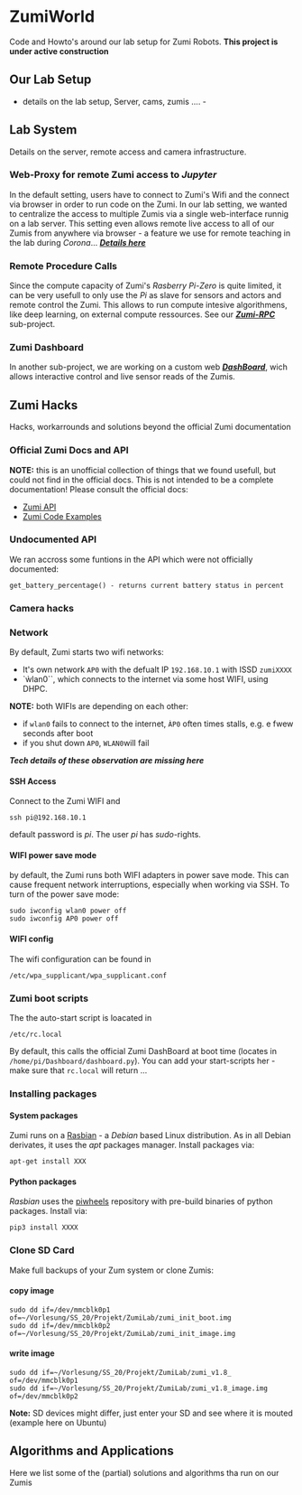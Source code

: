# ZumiWorld
Code and Howto's around our lab setup for Zumi Robots. **This project is under active construction** 

## Our Lab Setup

- details on the lab setup, Server, cams, zumis .... -

## Lab System
Details on the server, remote access and camera infrastructure.

### Web-Proxy for remote Zumi access to *Jupyter*
In the default setting, users have to connect to Zumi's Wifi and the connect via browser in order to run code on the Zumi. In our lab setting, we wanted to centralize the access to multiple Zumis via a single web-interface runnig on a lab server. This setting even allows remote live access to all of our Zumis from anywhere via browser - a feature we use for remote teaching in the lab during *Corona*... [***Details here***]()

### Remote Procedure Calls
Since the compute capacity of Zumi's *Rasberry Pi-Zero* is quite limited, it can be very usefull to only use the *Pi* as slave for sensors and actors and remote control the Zumi. This allows to run compute intesive algorithmens, like deep learning, on external compute ressources. See our [***Zumi-RPC***](https://github.com/keuperj/Zumi-rpc) sub-project.  

### Zumi Dashboard
In another sub-project, we are working on a custom web [***DashBoard***](https://github.com/keuperj/Zumi-rpc), wich allows interactive control and live sensor reads of the Zumis.

## Zumi Hacks
Hacks, workarrounds and solutions beyond the official Zumi documentation

### Official Zumi Docs and API
**NOTE:** this is an unofficial collection of things that we found usefull, but could not find in the official docs. This is not intended to be a complete documentation! Please consult the official docs:
* [Zumi API](https://www.piwheels.org/)
* [Zumi Code Examples](https://github.com/RobolinkInc/Zumi_Content)

### Undocumented API
We ran accross some funtions in the API which were not officially documented:
```
get_battery_percentage() - returns current battery status in percent
```

### Camera hacks 

### Network 
By default, Zumi starts two wifi networks: 
* It's own network ``AP0`` with the defualt IP ``192.168.10.1`` with ISSD ``zumiXXXX``
* `ẁlan0``, which connects to the internet via some host WIFI, using DHPC. 

**NOTE:** both WIFIs are depending on each other: 
* if ``wlan0`` fails to connect to the internet, ``ÀP0`` often times stalls, e.g. e fwew seconds after boot
* if you shut down ``AP0``, ``WLAN0``will fail

***Tech details of these observation are missing here***

#### SSH Access
Connect to the Zumi WIFI and
```
ssh pi@192.168.10.1
```
default password is *pi*. The user *pi* has *sudo*-rights.

#### WIFI power save mode
by default, the Zumi runs both WIFI adapters in power save mode. This can cause frequent network interruptions, especially when working via SSH. To turn of the power save mode:
```
sudo iwconfig wlan0 power off
sudo iwconfig AP0 power off
```
#### WIFI config
The wifi configuration can be found in
```
/etc/wpa_supplicant/wpa_supplicant.conf
```

### Zumi boot scripts
The the auto-start script is loacated in 
```
/etc/rc.local
```
By default, this calls the official Zumi DashBoard at boot time (locates in ``/home/pi/Dashboard/dashboard.py``). You can add your start-scripts her - make sure that ``rc.local`` will return ...


### Installing packages 
#### System packages  
Zumi runs on a [Rasbian](https://www.raspberrypi.org/) - a *Debian* based Linux distribution. As in all Debian derivates, it uses the *apt* packages manager. Install packages via:
```
apt-get install XXX
```

#### Python packages
*Rasbian* uses the [piwheels](https://www.piwheels.org/) repository with pre-build binaries of python packages. Install via:
```
pip3 install XXXX
```
 

### Clone SD Card
Make full backups of your Zum system or clone Zumis:

#### copy image
```
sudo dd if=/dev/mmcblk0p1 of=~/Vorlesung/SS_20/Projekt/ZumiLab/zumi_init_boot.img
sudo dd if=/dev/mmcblk0p2 of=~/Vorlesung/SS_20/Projekt/ZumiLab/zumi_init_image.img
```

#### write image
```
sudo dd if=~/Vorlesung/SS_20/Projekt/ZumiLab/zumi_v1.8_ of=/dev/mmcblk0p1
sudo dd if=~/Vorlesung/SS_20/Projekt/ZumiLab/zumi_v1.8_image.img of=/dev/mmcblk0p2
```
**Note:** SD devices might differ, just enter your SD and see where it is mouted (example here on Ubuntu)

## Algorithms and Applications
Here we list some of the (partial) solutions and algorithms tha run on our Zumis

